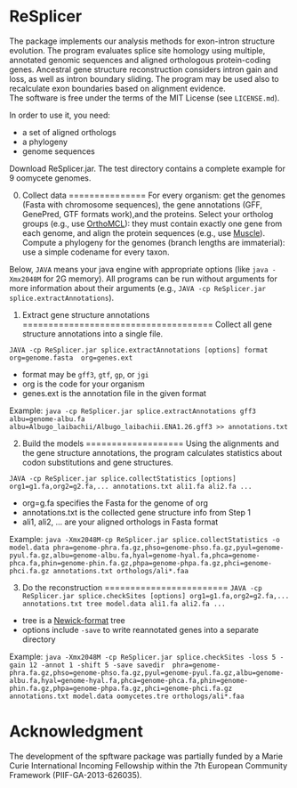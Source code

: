 

# ReSplicer

The package implements our analysis methods for exon-intron structure evolution. The program evaluates splice site homology using multiple, annotated genomic sequences and aligned orthologous protein-coding genes. Ancestral gene structure reconstruction considers intron gain and loss, as well as intron boundary sliding. The program may be used also to recalculate exon boundaries based on alignment evidence.    
The software is free under the terms of the MIT License (see `LICENSE.md`).

In order to use it, you need: 

* a set of aligned orthologs  
* a phylogeny
* genome sequences

Download ReSplicer.jar. The test directory contains a complete example for 9 oomycete genomes. 


0. Collect data
===============
For every organism: get the genomes (Fasta with chromosome sequences), the gene annotations (GFF, GenePred, GTF formats work),and the proteins. Select your ortholog groups (e.g., use [OrthoMCL](http://www.orthomcl.org/)): they must contain exactly one gene from each genome, and align the protein sequences (e.g., use [Muscle](http://www.drive5.com/muscle/)). Compute a phylogeny for the genomes (branch lengths are immaterial): use a simple codename for every taxon. 

Below, `JAVA` means your java engine with appropriate options (like `java -Xmx2048M` for 2G memory). All programs can be run without arguments for more information about their arguments (e.g., `JAVA -cp ReSplicer.jar splice.extractAnnotations`). 

1. Extract gene structure annotations
=====================================
Collect all gene structure annotations into a single file.

`JAVA -cp ReSplicer.jar splice.extractAnnotations [options] format org=genome.fasta  org=genes.ext`

* format may be `gff3`, `gtf`, `gp`, or `jgi` 
* org is the code for your organism
* genes.ext is the annotation file in the given format 

Example: `java -cp ReSplicer.jar splice.extractAnnotations gff3 albu=genome-albu.fa albu=Albugo_laibachii/Albugo_laibachii.ENA1.26.gff3 >> annotations.txt`

2. Build the models 
===================
Using the alignments and the gene structure annotations, the program calculates statistics about codon substitutions and gene structures.

`JAVA -cp ReSplicer.jar splice.collectStatistics [options] org1=g1.fa,org2=g2.fa,... annotations.txt ali1.fa ali2.fa ... `

* org=g.fa specifies the Fasta for the genome of org
* annotations.txt is the collected gene structure info from Step 1
* ali1, ali2, ... are your aligned orthologs in Fasta format

Example: `java -Xmx2048M-cp ReSplicer.jar splice.collectStatistics -o model.data phra=genome-phra.fa.gz,phso=genome-phso.fa.gz,pyul=genome-pyul.fa.gz,albu=genome-albu.fa,hyal=genome-hyal.fa,phca=genome-phca.fa,phin=genome-phin.fa.gz,phpa=genome-phpa.fa.gz,phci=genome-phci.fa.gz annotations.txt orthologs/ali*.faa`

3. Do the reconstruction
========================
`JAVA -cp ReSplicer.jar splice.checkSites [options] org1=g1.fa,org2=g2.fa,... annotations.txt tree model.data ali1.fa ali2.fa ... `

* tree is a [Newick-format](http://evolution.genetics.washington.edu/phylip/newicktree.html) tree
* options include `-save` to write reannotated genes into a separate directory

Example: `java -Xmx2048M -cp ReSplicer.jar splice.checkSites -loss 5 -gain 12 -annot 1 -shift 5 -save savedir  phra=genome-phra.fa.gz,phso=genome-phso.fa.gz,pyul=genome-pyul.fa.gz,albu=genome-albu.fa,hyal=genome-hyal.fa,phca=genome-phca.fa,phin=genome-phin.fa.gz,phpa=genome-phpa.fa.gz,phci=genome-phci.fa.gz annotations.txt model.data oomycetes.tre orthologs/ali*.faa`

Acknowledgment
==============
The development of the spftware package was partially funded by a Marie Curie International Incoming Fellowship within the 7th European Community Framework (PIIF-GA-2013-626035).
